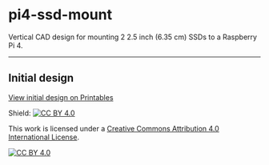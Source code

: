 # pi4-ssd-mount

Vertical CAD design for mounting 2 2.5 inch (6.35 cm) SSDs to a Raspberry Pi 4.

______________________________________________________________________

## Initial design

[View initial design on Printables](https://www.printables.com/model/539875-raspberry-pi-4-and-any-ssd-vertical-stand-parametr)

Shield: [![CC BY 4.0][cc-by-shield]][cc-by]

This work is licensed under a
[Creative Commons Attribution 4.0 International License][cc-by].

[![CC BY 4.0][cc-by-image]][cc-by]

[cc-by]: http://creativecommons.org/licenses/by/4.0/
[cc-by-image]: https://i.creativecommons.org/l/by/4.0/88x31.png
[cc-by-shield]: https://img.shields.io/badge/License-CC%20BY%204.0-lightgrey.svg
